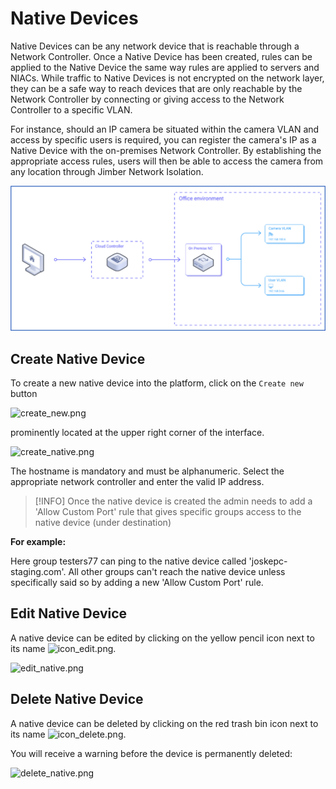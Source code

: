 # Native Devices

Native Devices can be any network device that is reachable through a Network Controller. Once a Native Device has been created, rules can be applied to the Native Device the same way rules are applied to servers and NIACs. While traffic to Native Devices is not encrypted on the network layer, they can be a safe way to reach devices that are only reachable by the Network Controller by connecting or giving access to the Network Controller to a specific VLAN.

For instance, should an IP camera be situated within the camera VLAN and access by specific users is required, you can register the camera's IP as a Native Device with the on-premises Network Controller. By establishing the appropriate access rules, users will then be able to access the camera from any location through Jimber Network Isolation.

![scheme1.png](scheme1.png)



## Create Native Device
To create a new native device into the platform, click on the `Create new`  button

![create_new.png](/create_new.png)

prominently located at the upper right corner of the interface.


![create_native.png](/create_native.png ':size=500x350')
                    
The hostname is mandatory and must be alphanumeric. Select the appropriate network controller and enter the valid IP address.

> [!INFO] 
> Once the native device is created the admin needs to add a 'Allow Custom Port' rule that gives specific groups access to the native device (under destination)

 **For example:**

 Here group testers77 can ping to the native device called 'joskepc-staging.com'. All other groups can't reach the native device unless specifically said so by adding a new 'Allow Custom Port' rule.


## Edit Native Device
  
 A native device can be edited by clicking on the yellow pencil icon next to its name ![icon_edit.png](/icon_edit.png ':size=35').
 
  ![edit_native.png](/edit_native.png ':size=500x350')

   
  
  ## Delete Native Device

 A native device can be deleted by clicking on the red trash bin icon next to its name ![icon_delete.png](/icon_delete.png ':size=35').
 
 You will receive a warning before the device is permanently deleted:
 
 ![delete_native.png](/delete_native.png ':size=500')
  
